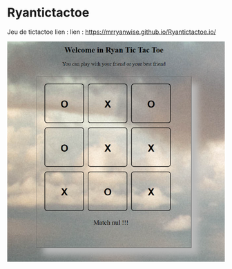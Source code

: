 # Ryantictactoe
Jeu de tictactoe
lien : lien : https://mrryanwise.github.io/Ryantictactoe.io/

<img src="images/TicTacToe.png"/>

